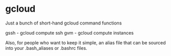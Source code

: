 # gcloud
Just a bunch of short-hand gcloud command functions

gssh - gcloud compute ssh
gvm - gcloud compute instances

Also, for people who want to keep it simple, an alias file that can be sourced into
your .bash_aliases or .bashrc files.
